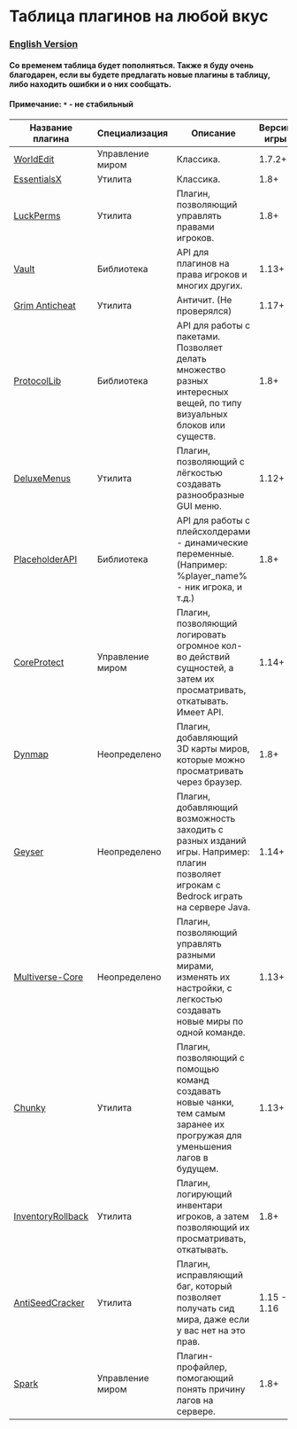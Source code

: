 # Таблица плагинов на любой вкус

### [English Version](https://github.com/bottleofench/minecraft-content-bestiary/blob/main/mods/plugins_en.md)

#### Со временем таблица будет пополняться. Также я буду очень благодарен, если вы будете предлагать новые плагины в таблицу, либо находить ошибки и о них сообщать.

#### Примечание: `*` - не стабильный

| Название плагина | Специализация | Описание | Версии игры |
| --- | --- | --- | --- |
| [WorldEdit](https://dev.bukkit.org/projects/worldedit) | Управление миром | Классика. | 1.7.2+ |
| [EssentialsX](https://www.spigotmc.org/resources/essentialsx.9089/)| Утилита | Классика. | 1.8+ |
| [LuckPerms](https://luckperms.net) | Утилита | Плагин, позволяющий управлять правами игроков. | 1.8+ |
| [Vault](https://www.spigotmc.org/resources/vault.34315/)| Библиотека | API для плагинов на права игроков и многих других. | 1.13+ |	
| [Grim Anticheat](https://www.spigotmc.org/resources/grim-anticheat.99923/)| Утилита | Античит. (Не проверялся) | 1.17+ |	
| [ProtocolLib](https://www.spigotmc.org/resources/protocollib.1997/) | Библиотека | API для работы с пакетами. Позволяет делать множество разных интересных вещей, по типу визуальных блоков или существ. | 1.8+ |
| [DeluxeMenus](https://www.spigotmc.org/resources/deluxemenus.11734/) | Утилита | Плагин, позволяющий с лёгкостью создавать разнообразные GUI меню. | 1.12+ |
| [PlaceholderAPI](https://www.spigotmc.org/resources/placeholderapi.6245/) | Библиотека | API для работы с плейсхолдерами - динамические переменные. (Например: %player_name% - ник игрока, и т.д.) | 1.8+ |
| [CoreProtect](https://www.spigotmc.org/resources/coreprotect.8631/) | Управление миром | Плагин, позволяющий логировать огромное кол-во действий сущностей, а затем их просматривать, откатывать. Имеет API. | 1.14+ |
| [Dynmap](https://dev.bukkit.org/projects/dynmap) | Неопределено | Плагин, добавляющий 3D карты миров, которые можно просматривать через браузер. | 1.8+ |
| [Geyser](https://geysermc.org) | Неопределено | Плагин, добавляющий возможность заходить с разных изданий игры. Например: плагин позволяет игрокам с Bedrock играть на сервере Java. | 1.14+ |
| [Multiverse-Core](https://www.spigotmc.org/resources/multiverse-core.390/) | Неопределено | Плагин, позволяющий управлять разными мирами, изменять их настройки, с легкостью создавать новые миры по одной команде. | 1.13+ |
| [Chunky](https://www.spigotmc.org/resources/chunky.81534/) | Утилита | Плагин, позволяющий с помощью команд создавать новые чанки, тем самым заранее их прогружая для уменьшения лагов в будущем. | 1.13+ |
| [InventoryRollback](https://www.spigotmc.org/resources/inventory-rollback-plus-1-8-1-18-x.85811/) | Утилита | Плагин, логирующий инвентари игроков, а затем позволяющий их просматривать, откатывать. | 1.8+ |
| [AntiSeedCracker](https://www.spigotmc.org/resources/antiseedcracker-1-15-1-16-x.81495/) | Утилита | Плагин, исправляющий баг, который позволяет получать сид мира, даже если у вас нет на это прав. | 1.15 - 1.16 |
| [Spark](https://www.spigotmc.org/resources/spark.57242/) | Управление миром | Плагин-профайлер, помогающий понять причину лагов на сервере. | 1.8+ |